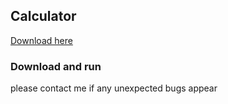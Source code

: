 ## Calculator

[Download here](https://github.com/HonzaJeMocDobrej/HonzaJeMocDobrej/GUI_Calculator/Calc.exe "download")

<h3>Download and run</h3>

<p>please contact me if any unexpected bugs appear</p>
